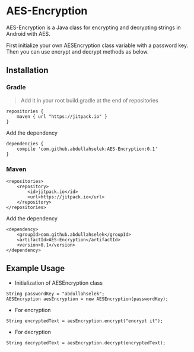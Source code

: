 # AES-Encryption

AES-Encryption is a Java class for encrypting and decrypting strings in Android with AES.

First initialize your own AESEncryption class variable with a password key. Then you can use encrypt and decrypt methods as below.

## Installation

### Gradle
> Add it in your root build.gradle at the end of repositories
```
repositories {
    maven { url "https://jitpack.io" }
}
```
Add the dependency
```
dependencies {
	compile 'com.github.abdullahselek:AES-Encryption:0.1'
}
```
### Maven
```
<repositories>
	<repository>
		<id>jitpack.io</id>
		<url>https://jitpack.io</url>
	</repository>
</repositories>
```
Add the dependency
```
<dependency>
	<groupId>com.github.abdullahselek</groupId>
	<artifactId>AES-Encryption</artifactId>
	<version>0.1</version>
</dependency>
```

## Example Usage

- Initialization of AESEncryption class
```
String passwordKey = "abdullahselek";
AESEncryption aesEncryption = new AESEncryption(passwordKey);
```

- For encryption
```
String encryptedText = aesEncryption.encrypt("encrypt it");
```

- For decryption
```
String decryptedText = aesEncryption.decrypt(encryptedText);
```
